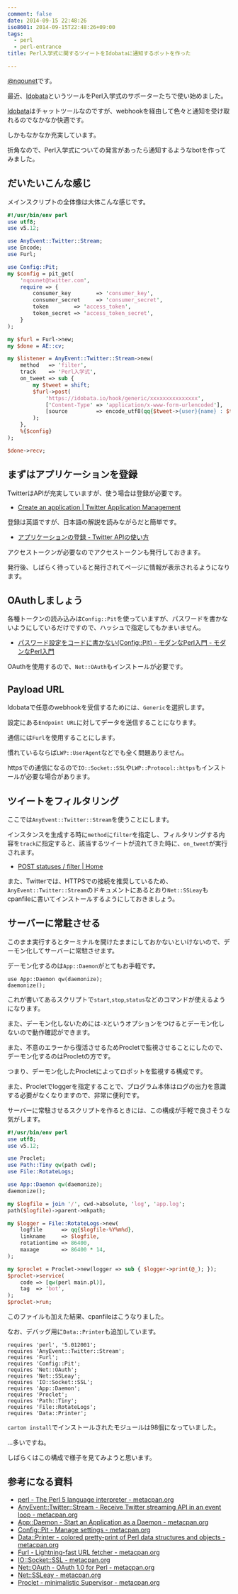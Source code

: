 ```yaml
---
comment: false
date: 2014-09-15 22:48:26
iso8601: 2014-09-15T22:48:26+09:00
tags:
  - perl
  - perl-entrance
title: Perl入学式に関するツイートをIdobataに通知するボットを作った

---
```


<p><a href="https://twitter.com/nqounet">@nqounet</a>です。</p>

<p>最近、<a href="https://idobata.io/">Idobata</a>というツールをPerl入学式のサポーターたちで使い始めました。</p>

<p><a href="https://idobata.io/">Idobata</a>はチャットツールなのですが、webhookを経由して色々と通知を受け取れるのでなかなか快適です。</p>

<p>しかもなかなか充実しています。</p>

<p>折角なので、Perl入学式についての発言があったら通知するようなbotを作ってみました。</p>



<h2>だいたいこんな感じ</h2>

<p>メインスクリプトの全体像は大体こんな感じです。</p>

```perl
#!/usr/bin/env perl
use utf8;
use v5.12;

use AnyEvent::Twitter::Stream;
use Encode;
use Furl;

use Config::Pit;
my $config = pit_get(
    'nqounet@twitter.com',
    require => {
        consumer_key        => 'consumer_key',
        consumer_secret     => 'consumer_secret',
        token        => 'access_token',
        token_secret => 'access_token_secret',
    }
);

my $furl = Furl->new;
my $done = AE::cv;

my $listener = AnyEvent::Twitter::Stream->new(
    method   => 'filter',
    track    => 'Perl入学式',
    on_tweet => sub {
        my $tweet = shift;
        $furl->post(
            'https://idobata.io/hook/generic/xxxxxxxxxxxxxxx',
            ['Content-Type' => 'application/x-www-form-urlencoded'],
            [source         => encode_utf8(qq{$tweet->{user}{name} : $tweet->{text}})]
        );
    },
    %{$config}
);

$done->recv;
```

<h2>まずはアプリケーションを登録</h2>

<p>TwitterはAPIが充実していますが、使う場合は登録が必要です。</p>

<ul>
<li><a href="https://apps.twitter.com/app/new">Create an application | Twitter Application Management</a></li>
</ul>

<p>登録は英語ですが、日本語の解説を読みながらだと簡単です。</p>

<ul>
<li><a href="http://syncer.jp/twitter-api-create-application">アプリケーションの登録 - Twitter APIの使い方</a></li>
</ul>

<p>アクセストークンが必要なのでアクセストークンも発行しておきます。</p>

<p>発行後、しばらく待っていると発行されてページに情報が表示されるようになります。</p>

<h2>OAuthしましょう</h2>

<p>各種トークンの読み込みは<code>Config::Pit</code>を使っていますが、パスワードを書かないようにしているだけですので、ハッシュで指定してもかまいません。</p>

<ul>
<li><a href="http://perl-users.jp/modules/config_pit.html">パスワード設定をコードに書かない(Config::Pit) - モダンなPerl入門 - モダンなPerl入門</a></li>
</ul>

<p>OAuthを使用するので、<code>Net::OAuth</code>もインストールが必要です。</p>

<h2>Payload URL</h2>

<p>Idobataで任意のwebhookを受信するためには、<code>Generic</code>を選択します。</p>

<p>設定にある<code>Endpoint URL</code>に対してデータを送信することになります。</p>

<p>通信には<code>Furl</code>を使用することにします。</p>

<p>慣れているならば<code>LWP::UserAgent</code>などでも全く問題ありません。</p>

<p>httpsでの通信になるので<code>IO::Socket::SSL</code>や<code>LWP::Protocol::https</code>もインストールが必要な場合があります。</p>

<h2>ツイートをフィルタリング</h2>

<p>ここでは<code>AnyEvent::Twitter::Stream</code>を使うことにします。</p>

<p>インスタンスを生成する時に<code>method</code>に<code>filter</code>を指定し、フィルタリングする内容を<code>track</code>に指定すると、該当するツイートが流れてきた時に、<code>on_tweet</code>が実行されます。</p>

<ul>
<li><a href="https://dev.twitter.com/streaming/reference/post/statuses/filter">POST statuses / filter | Home</a></li>
</ul>

<p>また、Twitterでは、HTTPSでの接続を推奨しているため、<code>AnyEvent::Twitter::Stream</code>のドキュメントにあるとおり<code>Net::SSLeay</code>もcpanfileに書いてインストールするようにしておきましょう。</p>

<h2>サーバーに常駐させる</h2>

<p>このまま実行するとターミナルを開けたままにしておかないといけないので、デーモン化してサーバーに常駐させます。</p>

<p>デーモン化するのは<code>App::Daemon</code>がとてもお手軽です。</p>

```
use App::Daemon qw(daemonize);
daemonize();
```

<p>これが書いてあるスクリプトで<code>start</code>,<code>stop</code>,<code>status</code>などのコマンドが使えるようになります。</p>

<p>また、デーモン化しないためには<code>-X</code>というオプションをつけるとデーモン化しないので動作確認ができます。</p>

<p>また、不意のエラーから復活させるためProcletで監視させることにしたので、デーモン化するのはProcletの方です。</p>

<p>つまり、デーモン化したProcletによってロボットを監視する構成です。</p>

<p>また、Procletでloggerを指定することで、プログラム本体はログの出力を意識する必要がなくなりますので、非常に便利です。</p>

<p>サーバーに常駐させるスクリプトを作るときには、この構成が手軽で良さそうな気がします。</p>

```perl
#!/usr/bin/env perl
use utf8;
use v5.12;

use Proclet;
use Path::Tiny qw(path cwd);
use File::RotateLogs;

use App::Daemon qw(daemonize);
daemonize();

my $logfile = join '/', cwd->absolute, 'log', 'app.log';
path($logfile)->parent->mkpath;

my $logger = File::RotateLogs->new(
    logfile      => qq{$logfile-%Y%m%d},
    linkname     => $logfile,
    rotationtime => 86400,
    maxage       => 86400 * 14,
);

my $proclet = Proclet->new(logger => sub { $logger->print(@_); });
$proclet->service(
    code => [qw(perl main.pl)],
    tag  => 'bot',
);
$proclet->run;
```

<p>このファイルも加えた結果、cpanfileはこうなりました。</p>

<p>なお、デバッグ用に<code>Data::Printer</code>も追加しています。</p>

```
requires 'perl', '5.012001';
requires 'AnyEvent::Twitter::Stream';
requires 'Furl';
requires 'Config::Pit';
requires 'Net::OAuth';
requires 'Net::SSLeay';
requires 'IO::Socket::SSL';
requires 'App::Daemon';
requires 'Proclet';
requires 'Path::Tiny';
requires 'File::RotateLogs';
requires 'Data::Printer';
```

<p><code>carton install</code>でインストールされたモジュールは98個になっていました。</p>

<p>…多いですね。</p>

<p>しばらくはこの構成で様子を見てみようと思います。</p>

<h2>参考になる資料</h2>

<ul>
<li><a href="https://metacpan.org/pod/perl">perl - The Perl 5 language interpreter - metacpan.org</a></li>
<li><a href="https://metacpan.org/pod/AnyEvent::Twitter::Stream">AnyEvent::Twitter::Stream - Receive Twitter streaming API in an event loop - metacpan.org</a></li>
<li><a href="https://metacpan.org/pod/App::Daemon">App::Daemon - Start an Application as a Daemon - metacpan.org</a></li>
<li><a href="https://metacpan.org/pod/Config::Pit">Config::Pit - Manage settings - metacpan.org</a></li>
<li><a href="https://metacpan.org/pod/Data::Printer">Data::Printer - colored pretty-print of Perl data structures and objects - metacpan.org</a></li>
<li><a href="https://metacpan.org/pod/Furl">Furl - Lightning-fast URL fetcher - metacpan.org</a></li>
<li><a href="https://metacpan.org/pod/IO%3A%3ASocket%3A%3ASSL">IO::Socket::SSL - metacpan.org</a></li>
<li><a href="https://metacpan.org/pod/Net::OAuth">Net::OAuth - OAuth 1.0 for Perl - metacpan.org</a></li>
<li><a href="https://metacpan.org/pod/Net::SSLeay">Net::SSLeay - metacpan.org</a></li>
<li><a href="https://metacpan.org/pod/Proclet">Proclet - minimalistic Supervisor - metacpan.org</a></li>
</ul>
    	